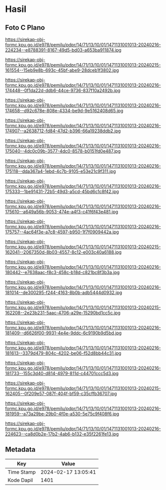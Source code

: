 # Hasil

## Foto C Plano

https://sirekap-obj-formc.kpu.go.id/e978/pemilu/pdpr/14/71/13/10/01/1471131001013-20240216-224234--e8788391-8167-49d5-bd03-a653ba911874.jpg

https://sirekap-obj-formc.kpu.go.id/e978/pemilu/pdpr/14/71/13/10/01/1471131001013-20240215-161554--15eb9e8b-693c-45bf-abe9-28dceb1f3802.jpg

https://sirekap-obj-formc.kpu.go.id/e978/pemilu/pdpr/14/71/13/10/01/1471131001013-20240216-174448--0f1da22d-ddb6-44ce-9736-837f10a2492b.jpg

https://sirekap-obj-formc.kpu.go.id/e978/pemilu/pdpr/14/71/13/10/01/1471131001013-20240216-174658--d92c678e-808e-4334-be9d-9e5162408d65.jpg

https://sirekap-obj-formc.kpu.go.id/e978/pemilu/pdpr/14/71/13/10/01/1471131001013-20240216-174907--a2638712-fd84-47d2-b396-66a19238ddb2.jpg

https://sirekap-obj-formc.kpu.go.id/e978/pemilu/pdpr/14/71/13/10/01/1471131001013-20240216-175040--4dc0c09b-3577-4dc0-8578-b0151fd0e487.jpg

https://sirekap-obj-formc.kpu.go.id/e978/pemilu/pdpr/14/71/13/10/01/1471131001013-20240216-175118--dda367a4-1ebd-4c7b-9105-e53e21c9f311.jpg

https://sirekap-obj-formc.kpu.go.id/e978/pemilu/pdpr/14/71/13/10/01/1471131001013-20240216-175333--1be91431-72b5-49d3-a5cd-45bd6c1c8f42.jpg

https://sirekap-obj-formc.kpu.go.id/e978/pemilu/pdpr/14/71/13/10/01/1471131001013-20240216-175610--a649a56b-9053-474e-a4f3-c41f6f43e481.jpg

https://sirekap-obj-formc.kpu.go.id/e978/pemilu/pdpr/14/71/13/10/01/1471131001013-20240216-175757--4ac64f3e-a7c8-4597-b950-1f7f0909442a.jpg

https://sirekap-obj-formc.kpu.go.id/e978/pemilu/pdpr/14/71/13/10/01/1471131001013-20240215-162041--2067350d-8b03-4557-8c12-e003c40a6188.jpg

https://sirekap-obj-formc.kpu.go.id/e978/pemilu/pdpr/14/71/13/10/01/1471131001013-20240216-180442--e7638aac-f8c3-458c-b18d-c821bc8f3b3a.jpg

https://sirekap-obj-formc.kpu.go.id/e978/pemilu/pdpr/14/71/13/10/01/1471131001013-20240216-181014--de300295-f244-4163-8b0b-adb5444d0932.jpg

https://sirekap-obj-formc.kpu.go.id/e978/pemilu/pdpr/14/71/13/10/01/1471131001013-20240215-162208--2e23b231-5aac-4706-a29e-15290bd1cc5c.jpg

https://sirekap-obj-formc.kpu.go.id/e978/pemilu/pdpr/14/71/13/10/01/1471131001013-20240216-181409--d6626f00-9931-4e4e-9ddc-6c9190b9d5bd.jpg

https://sirekap-obj-formc.kpu.go.id/e978/pemilu/pdpr/14/71/13/10/01/1471131001013-20240216-181613--3379d479-804c-4202-be06-f52d8bb44c31.jpg

https://sirekap-obj-formc.kpu.go.id/e978/pemilu/pdpr/14/71/13/10/01/1471131001013-20240216-181733--155c3d40-d814-4979-811d-c44701ccc5d3.jpg

https://sirekap-obj-formc.kpu.go.id/e978/pemilu/pdpr/14/71/13/10/01/1471131001013-20240215-162405--0f209e57-087f-404f-bf59-c35cffb36707.jpg

https://sirekap-obj-formc.kpu.go.id/e978/pemilu/pdpr/14/71/13/10/01/1471131001013-20240216-181959--a73a29be-29b0-4f0e-a530-5e75c9f408f6.jpg

https://sirekap-obj-formc.kpu.go.id/e978/pemilu/pdpr/14/71/13/10/01/1471131001013-20240216-224623--ca8d0b2e-17b2-4ab6-b132-e35f2261fe13.jpg


## Metadata

| Key        | Value               |
| ---------- | ------------------- |
| Time Stamp | 2024-02-17 13:05:41 |
| Kode Dapil | 1401                |



